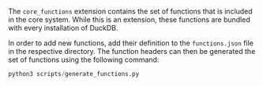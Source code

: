 The `core_functions` extension contains the set of functions that is included in the core system.
While this is an extension, these functions are bundled with every installation of DuckDB.

In order to add new functions, add their definition to the `functions.json` file in the respective directory.
The function headers can then be generated the set of functions using the following command:

```python
python3 scripts/generate_functions.py
```